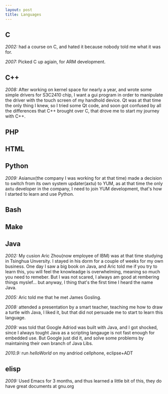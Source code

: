 ```yaml
---
layout: post
title: Languages
---
```


## C

_2002:_ had a course on C, and hated it because nobody told me what it was
for.


_2007:_ Picked C up agiain, for ARM development.

## C++



_2008:_ After working on kernel space for nearly a year, and wrote some
simple drivers for S3C2410 chip, I want a gui program in order to manipulate
the driver with the touch screen of my handhold device. Qt was at that time
the only thing I knew, so I tried some Qt code, and soon got confused by all
the differences that C++ brought over C, that drove me to start my journey
with C++.

## PHP

## HTML

## Python



_2009:_ Asianux(the company I was working for at that time) made a decision
to switch from its own system updater(axtu) to YUM, as at that time the only
axtu developer in the company, I need to join YUM development, that's how I
started to learn and use Python.

## Bash

## Make

## Java



_2002:_ My cusion Aric Zhou(now employee of IBM) was at that time studying in
Tsinghua Unversity. I stayed in his dorm for a couple of weeks for my own
business. One day I saw a big book on Java, and Aric told me if you try to
learn this, you will feel the knowleadge is overwhelming, meaning so much you
need to remeber. But I was not scared, I always am good at rembering things
myslef... but anyway, I thing that's the first time I heard the name Java.


_2005:_ Aric told me that he met James Gosling.


_2008:_ attended a presentation by a smart teacher, teaching me how to draw a
turtle with Java, I liked it, but that did not persuade me to start to learn
this language.

_2009:_ was told that Google Adriod was built with Java, and I got shocked,
since I always tought Java as a scripting langauge is not fast enough for
embedded use. But Google just did it, and solve some problems by maintaining
their own branch of Java Libs.

_2010.9:_ run _helloWorld_ on my andriod cellphone, eclipse+ADT 

## elisp


_2009:_  Used Emacs for 3 months, and thus learned a little bit of this, they
do have great documents at gnu.org

